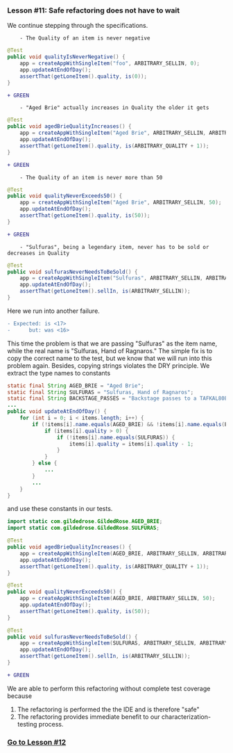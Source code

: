 ### Lesson #11: Safe refactoring does not have to wait
We continue stepping through the specifications. 
```
    - The Quality of an item is never negative
```
```java
@Test
public void qualityIsNeverNegative() {
    app = createAppWithSingleItem("foo", ARBITRARY_SELLIN, 0);
    app.updateAtEndOfDay();
    assertThat(getLoneItem().quality, is(0));
}
```
```diff
+ GREEN
```
```
    - "Aged Brie" actually increases in Quality the older it gets
```
```java
@Test
public void agedBrieQualityIncreases() {
    app = createAppWithSingleItem("Aged Brie", ARBITRARY_SELLIN, ARBITRARY_QUALITY);
    app.updateAtEndOfDay();
    assertThat(getLoneItem().quality, is(ARBITRARY_QUALITY + 1));
}
```
```diff
+ GREEN
```
```
    - The Quality of an item is never more than 50
```
```java
@Test
public void qualityNeverExceeds50() {
    app = createAppWithSingleItem("Aged Brie", ARBITRARY_SELLIN, 50);
    app.updateAtEndOfDay();
    assertThat(getLoneItem().quality, is(50));
}
```
```diff
+ GREEN
```
```
    - "Sulfuras", being a legendary item, never has to be sold or decreases in Quality
```
```java
@Test
public void sulfurasNeverNeedsToBeSold() {
    app = createAppWithSingleItem("Sulfuras", ARBITRARY_SELLIN, ARBITRARY_QUALITY);
    app.updateAtEndOfDay();
    assertThat(getLoneItem().sellIn, is(ARBITRARY_SELLIN));
}
```
Here we run into another failure.
```diff
- Expected: is <17>
-      but: was <16>
```
This time the problem is that we are passing "Sulfuras" as the item name, while the real name is "Sulfuras, Hand of Ragnaros."  The simple fix is to copy the correct name to the test, but we know that we will run into this problem again.  Besides, copying strings violates the DRY principle.  We extract the type names to constants 
```java
static final String AGED_BRIE = "Aged Brie";
static final String SULFURAS = "Sulfuras, Hand of Ragnaros";
static final String BACKSTAGE_PASSES = "Backstage passes to a TAFKAL80ETC concert";
...
public void updateAtEndOfDay() {
    for (int i = 0; i < items.length; i++) {
        if (!items[i].name.equals(AGED_BRIE) && !items[i].name.equals(BACKSTAGE_PASSES)) {
            if (items[i].quality > 0) {
                if (!items[i].name.equals(SULFURAS)) {
                    items[i].quality = items[i].quality - 1;
                }
            }
        } else {
            ...
        }
        ...
    }
}    
```
and use these constants in our tests.  
```java
import static com.gildedrose.GildedRose.AGED_BRIE;
import static com.gildedrose.GildedRose.SULFURAS;
```
```java
@Test
public void agedBrieQualityIncreases() {
    app = createAppWithSingleItem(AGED_BRIE, ARBITRARY_SELLIN, ARBITRARY_QUALITY);
    app.updateAtEndOfDay();
    assertThat(getLoneItem().quality, is(ARBITRARY_QUALITY + 1));
}

@Test
public void qualityNeverExceeds50() {
    app = createAppWithSingleItem(AGED_BRIE, ARBITRARY_SELLIN, 50);
    app.updateAtEndOfDay();
    assertThat(getLoneItem().quality, is(50));
}

@Test
public void sulfurasNeverNeedsToBeSold() {
    app = createAppWithSingleItem(SULFURAS, ARBITRARY_SELLIN, ARBITRARY_QUALITY);
    app.updateAtEndOfDay();
    assertThat(getLoneItem().sellIn, is(ARBITRARY_SELLIN));
}
```
```diff
+ GREEN
```

We are able to perform this refactoring without complete test coverage because
1. The refactoring is performed the the IDE and is therefore "safe"
2. The refactoring provides immediate benefit to our characterization-testing process.

### [Go to Lesson #12](https://github.com/d215steinberg/GildedRose-Java/tree/Lesson%2312)
